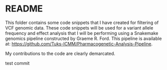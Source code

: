 # README

This folder contains some code snippets that I have created for filtering of VCF genomic data. These code snippets will be used for a variant allele frequency and effect analysis that I will be performing using a Snakemake genomics pipeline constructed by Graeme R. Ford. This pipeline is available at: https://github.com/Tuks-ICMM/Pharmacogenetic-Analysis-Pipeline. 

My contributions to the code are clearly demarcated. 

test commit